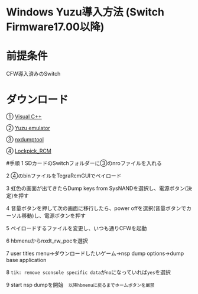 # Windows Yuzu導入方法 (Switch Firmware17.00以降)
# 前提条件
CFW導入済みのSwitch
# ダウンロード
① [Visual C++](https://learn.microsoft.com/ja-JP/cpp/windows/latest-supported-vc-redist?view=msvc-170#:~:text=https%3A//aka.ms/vs/17/release/vc_redist.x64.exe)

② [Yuzu emulator](https://yuzu-emu.org/downloads/)

③ [nxdumptool](https://github.com/DarkMatterCore/nxdumptool/releases/tag/rewrite-prerelease)

④ [Lockpick_RCM](https://vps.suchmeme.nl/git/mudkip/Lockpick_RCM/releases)

#手順
1 SDカードのSwitchフォルダーに③のnroファイルを入れる

2 ④のbinファイルをTegraRcmGUIでペイロード

3 虹色の画面が出てきたらDump keys from SysNANDを選択し、電源ボタン(決定)を押す

4 音量ボタンを押して次の画面に移行したら、power offを選択(音量ボタンでカーソル移動)し、電源ボタンを押す

5 ペイロードするファイルを変更し、いつも通りCFWを起動

6 hbmenuからnxdt_rw_pocを選択

7 user titles menu→ダウンロードしたいゲーム→nsp dump options→dump base application

8 `tik: remove sconsole specific data`が`no`になっていれば`yes`を選択

9 start nsp dumpを開始　`以降hbmenuに戻るまでホームボタンを厳禁`



